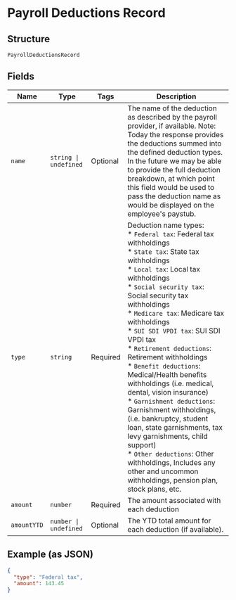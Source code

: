 
# Payroll Deductions Record

## Structure

`PayrollDeductionsRecord`

## Fields

| Name | Type | Tags | Description |
|  --- | --- | --- | --- |
| `name` | `string \| undefined` | Optional | The name of the deduction as described by the payroll provider, if available. Note: Today the response provides the deductions summed into the defined deduction types. In the future we may be able to provide the full deduction breakdown, at which point this field would be used to pass the deduction name as would be displayed on the employee's paystub. |
| `type` | `string` | Required | Deduction name types: <br> * `Federal tax`: Federal tax withholdings <br> * `State tax`: State tax withholdings <br> * `Local tax`: Local tax withholdings <br> * `Social security tax`: Social security tax withholdings <br> * `Medicare tax`: Medicare tax withholdings <br> * `SUI SDI VPDI tax`: SUI SDI VPDI tax <br> * `Retirement deductions`: Retirement withholdings <br> * `Benefit deductions`: Medical/Health benefits withholdings (i.e. medical, dental, vision insurance) <br> * `Garnishment deductions`: Garnishment withholdings, (i.e. bankruptcy, student loan, state garnishments, tax levy garnishments, child support) <br> * `Other deductions`: Other withholdings, Includes any other and uncommon withholdings, pension plan, stock plans, etc. |
| `amount` | `number` | Required | The amount associated with each deduction |
| `amountYTD` | `number \| undefined` | Optional | The YTD total amount for each deduction (if available). |

## Example (as JSON)

```json
{
  "type": "Federal tax",
  "amount": 143.45
}
```

